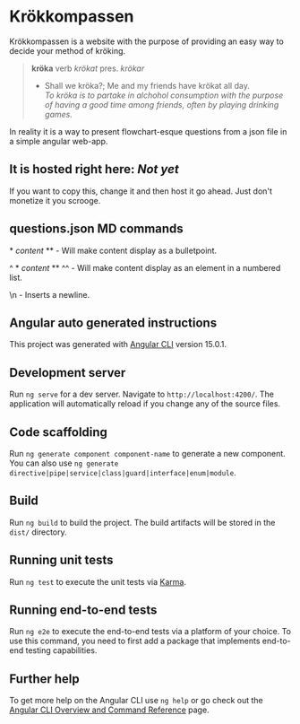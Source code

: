 # Krökkompassen

Krökkompassen is a website with the purpose of providing an easy way to decide your method of kröking.

>**kröka** verb *krökat* pres. *krökar*
>* Shall we kröka?; Me and my friends have krökat all day.  
>*To kröka is to partake in alchohol consumption with the purpose of having a good time among friends, often by playing drinking games.*

In reality it is a way to present flowchart-esque questions from a json file in a simple angular web-app.
## It is hosted right here: *Not yet*

If you want to copy this, change it and then host it go ahead. Just don't monetize it you scrooge.

## questions.json MD commands
\* *content* \*\* - Will make content display as a bulletpoint.

^ \* *content* \*\* ^^ - Will make content display as an element in a numbered list.

\n - Inserts a newline.

## Angular auto generated instructions

This project was generated with [Angular CLI](https://github.com/angular/angular-cli) version 15.0.1.

## Development server

Run `ng serve` for a dev server. Navigate to `http://localhost:4200/`. The application will automatically reload if you change any of the source files.

## Code scaffolding

Run `ng generate component component-name` to generate a new component. You can also use `ng generate directive|pipe|service|class|guard|interface|enum|module`.

## Build

Run `ng build` to build the project. The build artifacts will be stored in the `dist/` directory.

## Running unit tests

Run `ng test` to execute the unit tests via [Karma](https://karma-runner.github.io).

## Running end-to-end tests

Run `ng e2e` to execute the end-to-end tests via a platform of your choice. To use this command, you need to first add a package that implements end-to-end testing capabilities.

## Further help

To get more help on the Angular CLI use `ng help` or go check out the [Angular CLI Overview and Command Reference](https://angular.io/cli) page.
